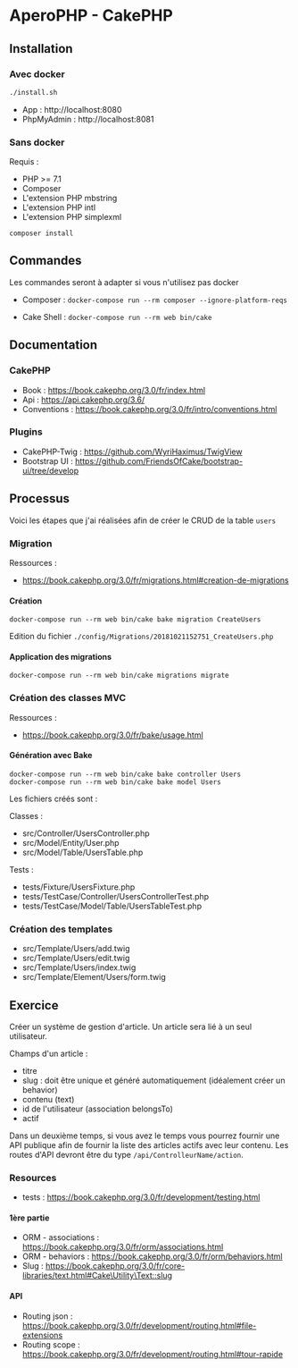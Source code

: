 # AperoPHP - CakePHP

## Installation

### Avec docker

```bash
./install.sh
```

- App : http://localhost:8080
- PhpMyAdmin : http://localhost:8081

### Sans docker

Requis :

- PHP >= 7.1
- Composer
- L'extension PHP mbstring
- L'extension PHP intl
- L'extension PHP simplexml

```shell
composer install
```

## Commandes

Les commandes seront à adapter si vous n'utilisez pas docker

- Composer : `docker-compose run --rm composer --ignore-platform-reqs `

- Cake Shell : `docker-compose run --rm web bin/cake`

## Documentation

### CakePHP

- Book : https://book.cakephp.org/3.0/fr/index.html
- Api : https://api.cakephp.org/3.6/
- Conventions : https://book.cakephp.org/3.0/fr/intro/conventions.html

### Plugins

- CakePHP-Twig : https://github.com/WyriHaximus/TwigView
- Bootstrap UI : https://github.com/FriendsOfCake/bootstrap-ui/tree/develop

## Processus

Voici les étapes que j'ai réalisées afin de créer le CRUD de la table `users`

### Migration

Ressources :

- https://book.cakephp.org/3.0/fr/migrations.html#creation-de-migrations

#### Création

```shell
docker-compose run --rm web bin/cake bake migration CreateUsers
```

Edition du fichier `./config/Migrations/20181021152751_CreateUsers.php`

#### Application des migrations

```shell
docker-compose run --rm web bin/cake migrations migrate
```

### Création des classes MVC

Ressources :

- https://book.cakephp.org/3.0/fr/bake/usage.html

#### Génération avec Bake

```shell
docker-compose run --rm web bin/cake bake controller Users
docker-compose run --rm web bin/cake bake model Users
```

Les fichiers créés sont :

Classes :

- src/Controller/UsersController.php
- src/Model/Entity/User.php
- src/Model/Table/UsersTable.php

Tests :

- tests/Fixture/UsersFixture.php
- tests/TestCase/Controller/UsersControllerTest.php
- tests/TestCase/Model/Table/UsersTableTest.php

### Création des templates

- src/Template/Users/add.twig
- src/Template/Users/edit.twig
- src/Template/Users/index.twig
- src/Template/Element/Users/form.twig

## Exercice

Créer un système de gestion d'article. Un article sera lié à un seul utilisateur.

Champs d'un article :

- titre
- slug : doit être unique et généré automatiquement (idéalement créer un behavior)
- contenu (text)
- id de l'utilisateur (association belongsTo)
- actif

Dans un deuxième temps, si vous avez le temps vous pourrez fournir une API publique afin de fournir la liste des articles actifs avec leur contenu. Les routes d'API devront être du type `/api/ControlleurName/action`.

### Resources

- tests : https://book.cakephp.org/3.0/fr/development/testing.html

#### 1ère partie

- ORM - associations : https://book.cakephp.org/3.0/fr/orm/associations.html
- ORM - behaviors : https://book.cakephp.org/3.0/fr/orm/behaviors.html
- Slug : https://book.cakephp.org/3.0/fr/core-libraries/text.html#Cake\Utility\Text::slug

#### API

- Routing json : https://book.cakephp.org/3.0/fr/development/routing.html#file-extensions
- Routing scope : https://book.cakephp.org/3.0/fr/development/routing.html#tour-rapide
